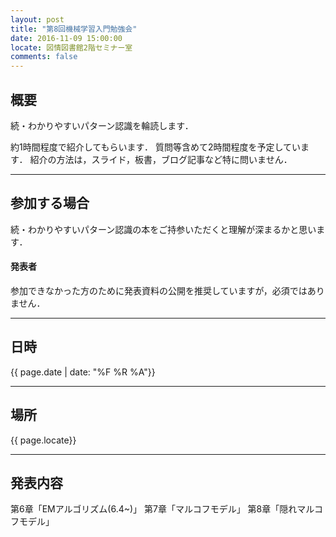 ```yaml
---
layout: post
title: "第8回機械学習入門勉強会"
date: 2016-11-09 15:00:00
locate: 図情図書館2階セミナー室
comments: false
---
```


## 概要

続・わかりやすいパターン認識を輪読します．

約1時間程度で紹介してもらいます．
質問等含めて2時間程度を予定しています．
紹介の方法は，スライド，板書，ブログ記事など特に問いません．

- - - 

## 参加する場合

続・わかりやすいパターン認識の本をご持参いただくと理解が深まるかと思います．

#### 発表者

参加できなかった方のために発表資料の公開を推奨していますが，必須ではありません．

- - -

## 日時

{{ page.date | date: "%F %R %A"}}

- - - 

## 場所

{{ page.locate}}

- - - 

## 発表内容

第6章「EMアルゴリズム(6.4~)」
第7章「マルコフモデル」
第8章「隠れマルコフモデル」

